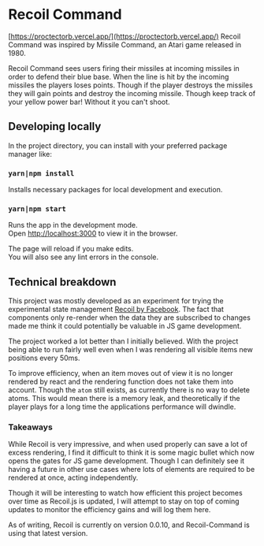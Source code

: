 # Recoil Command

[https://proctectorb.vercel.app/](https://proctectorb.vercel.app/)
Recoil Command was inspired by Missile Command, an Atari game released in 1980.

Recoil Command sees users firing their missiles at incoming missiles in order to defend their blue base. When the line is hit by the incoming missiles the players loses points. Though if the player destroys the missiles they will gain points and destroy the incoming missile. Though keep track of your yellow power bar! Without it you can't shoot.

## Developing locally

In the project directory, you can install with your preferred package manager like:

### `yarn|npm install`

Installs necessary packages for local development and execution.

### `yarn|npm start`

Runs the app in the development mode.<br />
Open [http://localhost:3000](http://localhost:3000) to view it in the browser.

The page will reload if you make edits.<br />
You will also see any lint errors in the console.

## Technical breakdown

This project was mostly developed as an experiment for trying the experimental state management [Recoil by Facebook](https://github.com/facebookexperimental/Recoil/blob/master/README.md). The fact that components only re-render when the data they are subscribed to changes made me think it could potentially be valuable in JS game development.

The project worked a lot better than I initially believed. With the project being able to run fairly well even when I was rendering all visible items new positions every 50ms.

To improve efficiency, when an item moves out of view it is no longer rendered by react and the rendering function does not take them into account. Though the `atom` still exists, as currently there is no way to delete atoms. This would mean there is a memory leak, and theoretically if the player plays for a long time the applications performance will dwindle.

### Takeaways

While Recoil is very impressive, and when used properly can save a lot of excess rendering, I find it difficult to think it is some magic bullet which now opens the gates for JS game development. Though I can definitely see it having a future in other use cases where lots of elements are required to be rendered at once, acting independently.

Though it will be interesting to watch how efficient this project becomes over time as Recoil.js is updated, I will attempt to stay on top of coming updates to monitor the efficiency gains and will log them here.

As of writing, Recoil is currently on version 0.0.10, and Recoil-Command is using that latest version.
